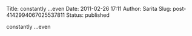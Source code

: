 Title: constantly ...even
Date: 2011-02-26 17:11
Author: Sarita
Slug: post-4142994067025537811
Status: published

constantly ...even
